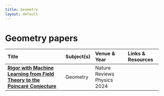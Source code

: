 ```yaml
---
title: Geometry
layout: default
---
```


# Geometry papers

| Title | Subject(s) | Venue & Year | Links & Resources |
| :--- | :--- | :--- | :--- |
| **[Rigor with Machine Learning from Field Theory to the Poincaré Conjecture](https://www.nature.com/articles/s42254-024-00709-0)** | Geometry | Nature Reviews Physics 2024 | |
